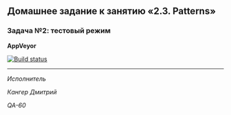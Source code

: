 ## Домашнее задание к занятию «2.3. Patterns»

### Задача №2: тестовый режим

**AppVeyor**

[![Build status](https://ci.appveyor.com/api/projects/status/163cirtm1fcjg0ev?svg=true)](https://ci.appveyor.com/project/Kanger79/hw-8-5-2-patterns)


***

*Исполнитель*

*Кангер Дмитрий*

*QA-60*
